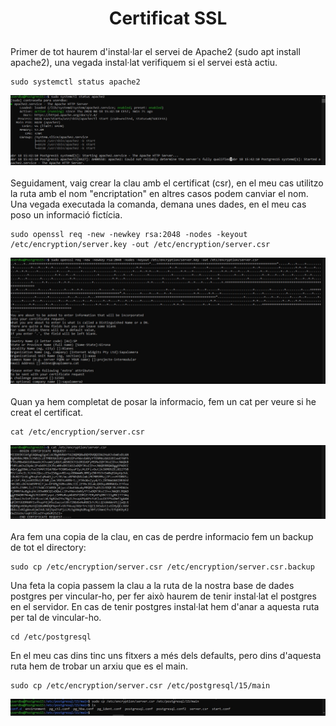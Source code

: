 # <p align="center"> Certificat SSL </p>
Primer de tot haurem d'instal·lar el servei de Apache2 (sudo apt install apache2), una vegada instal·lat verifiquem si el servei està actiu.
```
sudo systemctl status apache2
```
![imatge1](Imatges/SSL1.jpg)<br>
<br>
Seguidament, vaig crear la clau amb el certificat (csr), en el meu cas utilitzo la ruta amb el nom "encriptation" en altres casos podem canviar el nom. Una vegada executada la comanda, demana unes dades, en el meu cas poso un  informació fictícia.
```
sudo openssl req -new -newkey rsa:2048 -nodes -keyout /etc/encryption/server.key -out /etc/encryption/server.csr
```
![imatge2](Imatges/SSL2.jpg)<br>
<br>
Quan ya hem completat de posar la informacio, fem un cat per veure si he creat el certificat.
```
cat /etc/encryption/server.csr
```
![imatge3](Imatges/SSL3.jpg)<br>
<br>
Ara fem una copia de la clau, en cas de perdre informacio fem un backup de tot el directory:
```
sudo cp /etc/encryption/server.csr /etc/encryption/server.csr.backup
```
Una feta la copia passem la clau a la ruta de la nostra base de dades postgres per vincular-ho, per fer això haurem de tenir instal·lat el postgres en el servidor. En cas de tenir postgres instal·lat hem d'anar a aquesta ruta per tal de vincular-ho.
```
cd /etc/postgresql
```
En el meu cas dins tinc uns fitxers a més dels defaults, pero dins d'aquesta ruta hem de trobar un arxiu que es el main.
```
sudo cp /etc/encryption/server.csr /etc/postgresql/15/main
```
![imatge4](Imatges/SSL4.jpg)<br>
<br>

